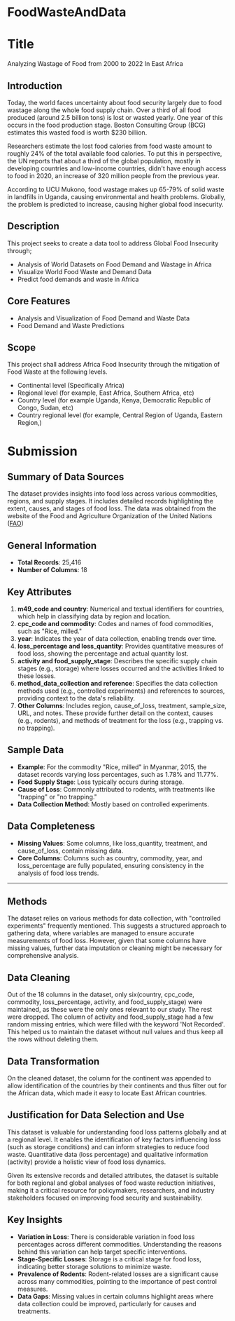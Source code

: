 # FoodWasteAndData
# Title
Analyzing Wastage of Food from 2000 to 2022 In East Africa

## Introduction
Today, the world faces uncertainty about food security largely due to food wastage along the whole food supply chain. 
Over a third of all food produced (around 2.5 billion tons) is lost or wasted yearly. One year of this occurs in the food production stage. Boston Consulting
Group (BCG) estimates this wasted food is worth $230 billion.

Researchers estimate the lost food calories from food waste amount to roughly 24% of the total available food
calories. To put this in perspective, the UN reports that about a third of the global population, mostly in developing countries
and low-income countries, didn't have enough access to food in 2020, an increase of 320 million people from the previous year.

According to UCU Mukono, food wastage makes up 65-79% of solid waste in landfills in Uganda, causing environmental and health problems.
Globally, the problem is predicted to increase, causing higher global food insecurity.

## Description
This project seeks to create a data tool to address Global Food Insecurity  through;
<ul>
<li>Analysis of World Datasets on Food Demand and Wastage in Africa</li>
<li>Visualize World Food Waste and Demand Data</li>
<li>Predict food demands and waste in Africa</li>
</ul>

## Core Features
<ul>
<li> Analysis and Visualization of Food Demand and Waste Data</li>
<li> Food Demand and Waste Predictions</li>
</ul>

## Scope
This project shall address Africa Food Insecurity through the mitigation of Food Waste
at the following levels.
<ul>
<li>Continental level (Specifically Africa)</li>
<li>Regional level (for example, East Africa, Southern Africa, etc) </li>
<li>Country level (for example Uganda, Kenya, Democratic Republic of Congo, Sudan, etc) </li>
<li>Country regional level (for example, Central Region of Uganda, Eastern Region,) </li>
</ul>


# Submission
## Summary of Data Sources

The dataset provides insights into food loss across various commodities, regions, and supply stages. It includes detailed records highlighting the extent, causes, and stages of food loss. The data was obtained from the website of the Food and Agriculture Organization of the United Nations ([FAO](https://www.fao.org/platform-food-loss-waste/flw-data/en/))

## General Information
- **Total Records**: 25,416
- **Number of Columns**: 18

## Key Attributes
1. **m49_code and country**: Numerical and textual identifiers for countries, which help in classifying data by region and location.
2. **cpc_code and commodity**: Codes and names of food commodities, such as "Rice, milled."
3. **year**: Indicates the year of data collection, enabling trends over time.
4. **loss_percentage and loss_quantity**: Provides quantitative measures of food loss, showing the percentage and actual quantity lost.
5. **activity and food_supply_stage**: Describes the specific supply chain stages (e.g., storage) where losses occurred and the activities linked to these losses.
6. **method_data_collection and reference**: Specifies the data collection methods used (e.g., controlled experiments) and references to sources, providing context to the data's reliability.
7. **Other Columns**: Includes region, cause_of_loss, treatment, sample_size, URL, and notes. These provide further detail on the context, causes (e.g., rodents), and methods of treatment for the loss (e.g., trapping vs. no trapping).

## Sample Data
- **Example**: For the commodity "Rice, milled" in Myanmar, 2015, the dataset records varying loss percentages, such as 1.78% and 11.77%.
- **Food Supply Stage**: Loss typically occurs during storage.
- **Cause of Loss**: Commonly attributed to rodents, with treatments like "trapping" or "no trapping."
- **Data Collection Method**: Mostly based on controlled experiments.

## Data Completeness
- **Missing Values**: Some columns, like loss_quantity, treatment, and cause_of_loss, contain missing data.
- **Core Columns**: Columns such as country, commodity, year, and loss_percentage are fully populated, ensuring consistency in the analysis of food loss trends.

---

## Methods
The dataset relies on various methods for data collection, with "controlled experiments" frequently mentioned. This suggests a structured approach to gathering data, where variables are managed to ensure accurate measurements of food loss. However, given that some columns have missing values, further data imputation or cleaning might be necessary for comprehensive analysis.

## Data Cleaning
Out of the 18 columns in the dataset, only six(country, cpc_code, commodity, loss_percentage, activity, and food_supply_stage) were maintained, as these were the only ones relevant to our study. The rest were dropped. 
The column of activity and food_supply_stage had a few random missing entries, which were filled with the keyword 'Not Recorded'. This helped us to maintain the dataset without null values and thus keep all the rows without deleting them.

## Data Transformation
On the cleaned dataset, the column for the continent was appended to allow identification of the countries by their continents and thus filter out for the African data, which made it easy to locate East African countries.

## Justification for Data Selection and Use
This dataset is valuable for understanding food loss patterns globally and at a regional level. It enables the identification of key factors influencing loss (such as storage conditions) and can inform strategies to reduce food waste. Quantitative data (loss percentage) and qualitative information (activity) provide a holistic view of food loss dynamics. 

Given its extensive records and detailed attributes, the dataset is suitable for both regional and global analyses of food waste reduction initiatives, making it a critical resource for policymakers, researchers, and industry stakeholders focused on improving food security and sustainability.

## Key Insights
- **Variation in Loss**: There is considerable variation in food loss percentages across different commodities. Understanding the reasons behind this variation can help target specific interventions.
- **Stage-Specific Losses**: Storage is a critical stage for food loss, indicating better storage solutions to minimize waste.
- **Prevalence of Rodents**: Rodent-related losses are a significant cause across many commodities, pointing to the importance of pest control measures.
- **Data Gaps**: Missing values in certain columns highlight areas where data collection could be improved, particularly for causes and treatments.

</ul>



